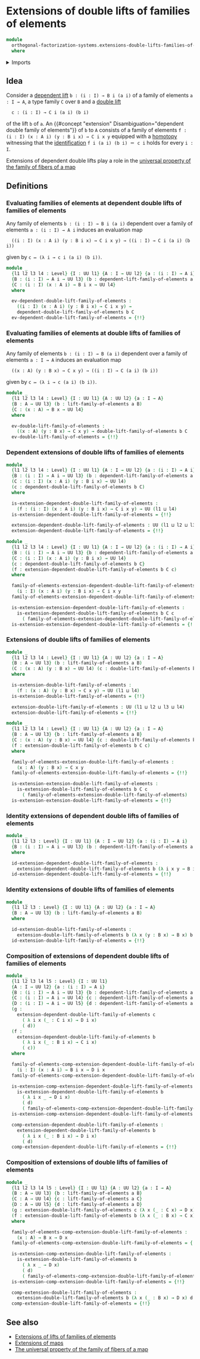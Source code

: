 # Extensions of double lifts of families of elements

```agda
module
  orthogonal-factorization-systems.extensions-double-lifts-families-of-elements
  where
```

<details><summary>Imports</summary>

```agda
open import foundation.action-on-identifications-functions
open import foundation.dependent-pair-types
open import foundation.universe-levels

open import foundation-core.function-types
open import foundation-core.homotopies
open import foundation-core.identity-types

open import orthogonal-factorization-systems.double-lifts-families-of-elements
open import orthogonal-factorization-systems.lifts-families-of-elements
```

</details>

## Idea

Consider a
[dependent lift](orthogonal-factorization-systems.lifts-families-of-elements.md)
`b : (i : I) → B i (a i)` of a family of elements `a : I → A`, a type family `C`
over `B` and a
[double lift](orthogonal-factorization-systems.double-lifts-families-of-elements.md)

```text
  c : (i : I) → C i (a i) (b i)
```

of the lift `b` of `a`. An
{{#concept "extension" Disambiguation="dependent double family of elements"}} of
`b` to `A` consists of a family of elements
`f : (i : I) (x : A i) (y : B i x) → C i x y` equipped with a
[homotopy](foundation-core.homotopies.md) witnessing that the
[identification](foundation-core.identity-types.md) `f i (a i) (b i) ＝ c i`
holds for every `i : I`.

Extensions of dependent double lifts play a role in the
[universal property of the family of fibers of a map](foundation.universal-property-family-of-fibers-of-maps.md)

## Definitions

### Evaluating families of elements at dependent double lifts of families of elements

Any family of elements `b : (i : I) → B i (a i)` dependent over a family of
elements `a : (i : I) → A i` induces an evaluation map

```text
  ((i : I) (x : A i) (y : B i x) → C i x y) → ((i : I) → C i (a i) (b i))
```

given by `c ↦ (λ i → c i (a i) (b i))`.

```agda
module _
  {l1 l2 l3 l4 : Level} {I : UU l1} {A : I → UU l2} {a : (i : I) → A i}
  {B : (i : I) → A i → UU l3} (b : dependent-lift-family-of-elements a B)
  {C : (i : I) (x : A i) → B i x → UU l4}
  where

  ev-dependent-double-lift-family-of-elements :
    ((i : I) (x : A i) (y : B i x) → C i x y) →
    dependent-double-lift-family-of-elements b C
  ev-dependent-double-lift-family-of-elements = {!!}
```

### Evaluating families of elements at double lifts of families of elements

Any family of elements `b : (i : I) → B (a i)` dependent over a family of
elements `a : I → A` induces an evaluation map

```text
  ((x : A) (y : B x) → C x y) → ((i : I) → C (a i) (b i))
```

given by `c ↦ (λ i → c (a i) (b i))`.

```agda
module _
  {l1 l2 l3 l4 : Level} {I : UU l1} {A : UU l2} {a : I → A}
  {B : A → UU l3} (b : lift-family-of-elements a B)
  {C : (x : A) → B x → UU l4}
  where

  ev-double-lift-family-of-elements :
    ((x : A) (y : B x) → C x y) → double-lift-family-of-elements b C
  ev-double-lift-family-of-elements = {!!}
```

### Dependent extensions of double lifts of families of elements

```agda
module _
  {l1 l2 l3 l4 : Level} {I : UU l1} {A : I → UU l2} {a : (i : I) → A i}
  {B : (i : I) → A i → UU l3} (b : dependent-lift-family-of-elements a B)
  (C : (i : I) (x : A i) (y : B i x) → UU l4)
  (c : dependent-double-lift-family-of-elements b C)
  where

  is-extension-dependent-double-lift-family-of-elements :
    (f : (i : I) (x : A i) (y : B i x) → C i x y) → UU (l1 ⊔ l4)
  is-extension-dependent-double-lift-family-of-elements = {!!}

  extension-dependent-double-lift-family-of-elements : UU (l1 ⊔ l2 ⊔ l3 ⊔ l4)
  extension-dependent-double-lift-family-of-elements = {!!}

module _
  {l1 l2 l3 l4 : Level} {I : UU l1} {A : I → UU l2} {a : (i : I) → A i}
  {B : (i : I) → A i → UU l3} {b : dependent-lift-family-of-elements a B}
  {C : (i : I) (x : A i) (y : B i x) → UU l4}
  {c : dependent-double-lift-family-of-elements b C}
  (f : extension-dependent-double-lift-family-of-elements b C c)
  where

  family-of-elements-extension-dependent-double-lift-family-of-elements :
    (i : I) (x : A i) (y : B i x) → C i x y
  family-of-elements-extension-dependent-double-lift-family-of-elements = {!!}

  is-extension-extension-dependent-double-lift-family-of-elements :
    is-extension-dependent-double-lift-family-of-elements b C c
      ( family-of-elements-extension-dependent-double-lift-family-of-elements)
  is-extension-extension-dependent-double-lift-family-of-elements = {!!}
```

### Extensions of double lifts of families of elements

```agda
module _
  {l1 l2 l3 l4 : Level} {I : UU l1} {A : UU l2} {a : I → A}
  {B : A → UU l3} (b : lift-family-of-elements a B)
  (C : (x : A) (y : B x) → UU l4) (c : double-lift-family-of-elements b C)
  where

  is-extension-double-lift-family-of-elements :
    (f : (x : A) (y : B x) → C x y) → UU (l1 ⊔ l4)
  is-extension-double-lift-family-of-elements = {!!}

  extension-double-lift-family-of-elements : UU (l1 ⊔ l2 ⊔ l3 ⊔ l4)
  extension-double-lift-family-of-elements = {!!}

module _
  {l1 l2 l3 l4 : Level} {I : UU l1} {A : UU l2} {a : I → A}
  {B : A → UU l3} {b : lift-family-of-elements a B}
  {C : (x : A) (y : B x) → UU l4} {c : double-lift-family-of-elements b C}
  (f : extension-double-lift-family-of-elements b C c)
  where

  family-of-elements-extension-double-lift-family-of-elements :
    (x : A) (y : B x) → C x y
  family-of-elements-extension-double-lift-family-of-elements = {!!}

  is-extension-extension-double-lift-family-of-elements :
    is-extension-double-lift-family-of-elements b C c
      ( family-of-elements-extension-double-lift-family-of-elements)
  is-extension-extension-double-lift-family-of-elements = {!!}
```

### Identity extensions of dependent double lifts of families of elements

```agda
module _
  {l1 l2 l3 : Level} {I : UU l1} {A : I → UU l2} {a : (i : I) → A i}
  {B : (i : I) → A i → UU l3} (b : dependent-lift-family-of-elements a B)
  where

  id-extension-dependent-double-lift-family-of-elements :
    extension-dependent-double-lift-family-of-elements b (λ i x y → B i x) b
  id-extension-dependent-double-lift-family-of-elements = {!!}
```

### Identity extensions of double lifts of families of elements

```agda
module _
  {l1 l2 l3 : Level} {I : UU l1} {A : UU l2} {a : I → A}
  {B : A → UU l3} (b : lift-family-of-elements a B)
  where

  id-extension-double-lift-family-of-elements :
    extension-double-lift-family-of-elements b (λ x (y : B x) → B x) b
  id-extension-double-lift-family-of-elements = {!!}
```

### Composition of extensions of dependent double lifts of families of elements

```agda
module _
  {l1 l2 l3 l4 l5 : Level} {I : UU l1}
  {A : I → UU l2} {a : (i : I) → A i}
  {B : (i : I) → A i → UU l3} {b : dependent-lift-family-of-elements a B}
  {C : (i : I) → A i → UU l4} {c : dependent-lift-family-of-elements a C}
  {D : (i : I) → A i → UU l5} {d : dependent-lift-family-of-elements a D}
  (g :
    extension-dependent-double-lift-family-of-elements c
      ( λ i x (_ : C i x) → D i x)
      ( d))
  (f :
    extension-dependent-double-lift-family-of-elements b
      ( λ i x (_ : B i x) → C i x)
      ( c))
  where

  family-of-elements-comp-extension-dependent-double-lift-family-of-elements :
    (i : I) (x : A i) → B i x → D i x
  family-of-elements-comp-extension-dependent-double-lift-family-of-elements = {!!}

  is-extension-comp-extension-dependent-double-lift-family-of-elements :
    is-extension-dependent-double-lift-family-of-elements b
      ( λ i x _ → D i x)
      ( d)
      ( family-of-elements-comp-extension-dependent-double-lift-family-of-elements)
  is-extension-comp-extension-dependent-double-lift-family-of-elements = {!!}

  comp-extension-dependent-double-lift-family-of-elements :
    extension-dependent-double-lift-family-of-elements b
      ( λ i x (_ : B i x) → D i x)
      ( d)
  comp-extension-dependent-double-lift-family-of-elements = {!!}
```

### Composition of extensions of double lifts of families of elements

```agda
module _
  {l1 l2 l3 l4 l5 : Level} {I : UU l1} {A : UU l2} {a : I → A}
  {B : A → UU l3} {b : lift-family-of-elements a B}
  {C : A → UU l4} {c : lift-family-of-elements a C}
  {D : A → UU l5} {d : lift-family-of-elements a D}
  (g : extension-double-lift-family-of-elements c (λ x (_ : C x) → D x) d)
  (f : extension-double-lift-family-of-elements b (λ x (_ : B x) → C x) c)
  where

  family-of-elements-comp-extension-double-lift-family-of-elements :
    (x : A) → B x → D x
  family-of-elements-comp-extension-double-lift-family-of-elements = {!!}

  is-extension-comp-extension-double-lift-family-of-elements :
    is-extension-double-lift-family-of-elements b
      ( λ x _ → D x)
      ( d)
      ( family-of-elements-comp-extension-double-lift-family-of-elements)
  is-extension-comp-extension-double-lift-family-of-elements = {!!}

  comp-extension-double-lift-family-of-elements :
    extension-double-lift-family-of-elements b (λ x (_ : B x) → D x) d
  comp-extension-double-lift-family-of-elements = {!!}
```

## See also

- [Extensions of lifts of families of elements](orthogonal-factorization-systems.extensions-lifts-families-of-elements.md)
- [Extensions of maps](orthogonal-factorization-systems.extensions-of-maps.md)
- [The universal property of the family of fibers of a map](foundation.universal-property-family-of-fibers-of-maps.md)
